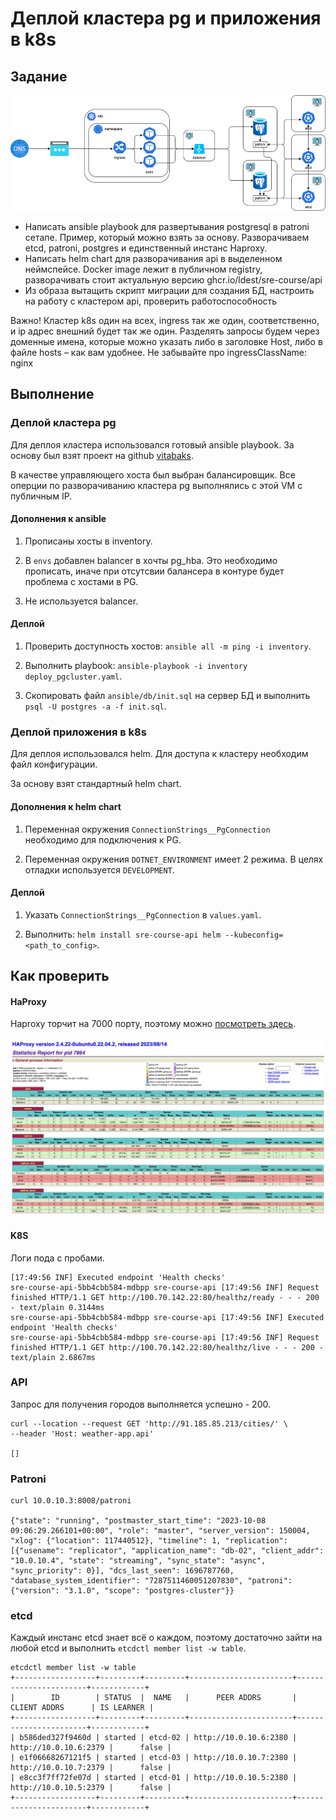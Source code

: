 # Деплой кластера pg и приложения в k8s

## Задание

![](../images/task1.png)

- Написать ansible playbook для развертывания postgresql в patroni сетапе. Пример, который можно взять за основу.
Разворачиваем etcd, patroni, postgres и единственный инстанс Haproxy.
- Написать helm chart для разворачивания api в выделенном неймспейсе. Docker image лежит в публичном registry, разворачивать стоит актуальную версию ghcr.io/ldest/sre-course/api
- Из образа вытащить скрипт миграции для создания БД, настроить на работу с кластером api, проверить работоспособность

Важно! Кластер k8s один на всех, ingress так же один, соответственно, и ip адрес внешний будет так же один.
Разделять запросы будем через доменные имена, которые можно указать либо в заголовке Host, либо в файле hosts – как вам удобнее. Не забывайте про ingressClassName: nginx


## Выполнение

### Деплой кластера pg

Для деплоя кластера использовался готовый ansible playbook. За основу был взят проект на github [vitabaks](https://github.com/vitabaks/postgresql_cluster).

В качестве управляющего хоста был выбран балансировщик. Все оперции по разворачиванию кластера pg выполнялись с этой VM с публичным IP.

#### Дополнения к ansible

1. Прописаны хосты в inventory.

2. В `envs` добавлен balancer в хочты pg_hba. Это необходимо прописать, иначе при отсутсвии балансера в контуре будет проблема с хостами в PG.

3. Не используется balancer.

#### Деплой

1. Проверить доступность хостов: `ansible all -m ping -i inventory`.

2. Выполнить playbook: `ansible-playbook -i inventory deploy_pgcluster.yaml`.

3. Скопировать файл `ansible/db/init.sql` на сервер БД и выполнить `psql -U postgres -a -f init.sql`.


### Деплой приложения в k8s

Для деплоя использовался helm. Для доступа к кластеру необходим файл конфигурации.

За основу взят стандартный helm chart.

#### Дополнения к helm chart

1. Переменная окружения `ConnectionStrings__PgConnection` необходимо для подключения к PG.

2. Переменная окружения `DOTNET_ENVIRONMENT` имеет 2 режима. В целях отладки используется `DEVELOPMENT`.

#### Деплой

1. Указать `ConnectionStrings__PgConnection` в `values.yaml`.

2. Выполнить: `helm install sre-course-api helm --kubeconfig=<path_to_config>`.


## Как проверить

#### HaProxy
Haproxy торчит на 7000 порту, поэтому можно [посмотреть здесь](http://77.105.185.13:7000/stat).

![](../images/balancer.png)

#### K8S

Логи пода с пробами.
```
[17:49:56 INF] Executed endpoint 'Health checks'
sre-course-api-5bb4cbb584-mdbpp sre-course-api [17:49:56 INF] Request finished HTTP/1.1 GET http://100.70.142.22:80/healthz/ready - - - 200 - text/plain 0.3144ms
sre-course-api-5bb4cbb584-mdbpp sre-course-api [17:49:56 INF] Executed endpoint 'Health checks'
sre-course-api-5bb4cbb584-mdbpp sre-course-api [17:49:56 INF] Request finished HTTP/1.1 GET http://100.70.142.22:80/healthz/live - - - 200 - text/plain 2.6867ms
```

### API

Запрос для получения городов выполняется успешно - 200.
```
curl --location --request GET 'http://91.185.85.213/cities/' \
--header 'Host: weather-app.api'

[]
```

### Patroni

```
curl 10.0.10.3:8008/patroni

{"state": "running", "postmaster_start_time": "2023-10-08 09:06:29.266101+00:00", "role": "master", "server_version": 150004, "xlog": {"location": 117440512}, "timeline": 1, "replication": [{"usename": "replicator", "application_name": "db-02", "client_addr": "10.0.10.4", "state": "streaming", "sync_state": "async", "sync_priority": 0}], "dcs_last_seen": 1696787760, "database_system_identifier": "7287511460051207830", "patroni": {"version": "3.1.0", "scope": "postgres-cluster"}}
```

### etcd

Каждый инстанс etcd знает всё о каждом, поэтому достаточно зайти на любой etcd и выполнить `etcdctl member list -w table`.

```
etcdctl member list -w table
+------------------+---------+---------+-----------------------+-----------------------+------------+
|        ID        | STATUS  |  NAME   |      PEER ADDRS       |     CLIENT ADDRS      | IS LEARNER |
+------------------+---------+---------+-----------------------+-----------------------+------------+
| b586ded327f9460d | started | etcd-02 | http://10.0.10.6:2380 | http://10.0.10.6:2379 |      false |
| e1f06668267121f5 | started | etcd-03 | http://10.0.10.7:2380 | http://10.0.10.7:2379 |      false |
| e8cc3f7ff72fe07d | started | etcd-01 | http://10.0.10.5:2380 | http://10.0.10.5:2379 |      false |
+------------------+---------+---------+-----------------------+-----------------------+------------+
```
